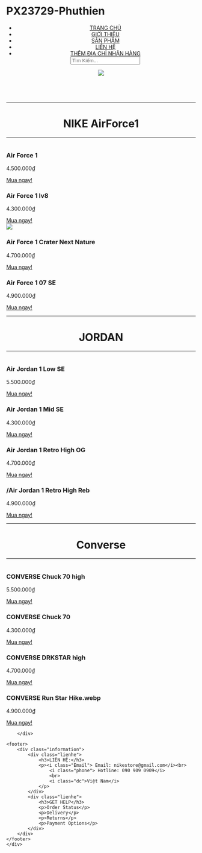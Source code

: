 # PX23729-Phuthien
<!DOCTYPE html>
<html lang="en">

<head>
    <meta charset="utf-8" />
    <title>28-PS23729-thiện - FPT Polytechnic</title>
    <link rel="stylesheet" href="Style.css">
</head>


<body>
    <div class="container">
        <header>
            <ul class="header-info">
                <li><a href="HOME.html">TRANG CHỦ</a></li>
                <li><a href="GioiThieu.html">GIỚI THIỆU</a></li>
                <li><a href="Sanpham.html">SẢN PHẨM</a>
                <li><a href="LienHe.html">LIÊN HỆ</a></li>
                <li><a href="Form.html">THÊM ĐỊA CHỈ NHẬN HÀNG</a></li>
                <input type="search" placeholder="Tìm Kiếm...">
            </ul>
            <img src="Image/Banner2.jpg">
        </header>
        <div class="banner">
            <div class="content">
                <img src="Image/Jordan.jpg" alt="">
            </div>
            <div class="content">
                <img src="Image/nike.png" alt="">
            </div>
            <div class="content">
                <img src="Image/converse.png" alt="">
            </div>
        </div>
        <div class="course">
            <div class="PR">
                <hr style="width: 100%;">
                <h1 style="text-align: center;">NIKE AirForce1</h1>
                <hr>
            </div>
            <div class="left">
                <div class="content">
                    <img src="Image/Nike Air Force 1.webp" alt="">
                    <h3>Air Force 1</h3>
                    <p>
                        4.500.000₫
                    </p>
                    <a href="Form.html">Mua ngay!</a>
                </div>
                <div class="content">
                    <img src="Image/Nike Air Force 1 LV8.webp" alt="">
                    <h3>Air Force 1 lv8 </h3>
                    <p>
                        4.300.000₫
                    </p>
                    <a href="Form.html">Mua ngay!</a>
                </div>
                <div class="content">
                    <img src="Image/Nike Air Force 1 Crater Next Nature.webp"">
                    <h3>Air Force 1 Crater Next Nature </h3>
                    <p>
                        4.700.000₫
                    </p>
                    <a href=" Form.html">Mua ngay!</a>
                </div>
                <div class="content">
                    <img src="Image/Nike Air Force 1 '07 SE.webp" alt="">
                    <h3>Air Force 1 07 SE</h3>
                    <p>
                        4.900.000₫
                    </p>
                    <a href="Form.html">Mua ngay!</a>
                </div>
            </div>
        </div>
        <div class="course">
            <div class="PR">
                <hr style="width: 100%;">
                <h1 style="text-align: center;">JORDAN</h1>
                <hr>
            </div>
            <div class="left">
                <div class="content">
                    <img src="Image/Air Jordan 1 Low SE.webp" alt="">
                    <h3>Air Jordan 1 Low SE</h3>
                    <p>
                        5.500.000₫
                    </p>
                    <a href="Form.html">Mua ngay!</a>
                </div>
                <div class="content">
                    <img src="Image/Air Jordan 1 Mid SE.webp" alt="">
                    <h3>Air Jordan 1 Mid SE </h3>
                    <p>
                        4.300.000₫
                    </p>
                    <a href="Form.html">Mua ngay!</a>
                </div>
                <div class="content">
                    <img src="Image/Air Jordan 1 Retro High OG.webp" alt="">
                    <h3>Air Jordan 1 Retro High OG</h3>
                    <p>
                        4.700.000₫
                    </p>
                    <a href="Form.html">Mua ngay!</a>
                </div>
                <div class="content">
                    <img src="Image/Air Jordan 1 Retro High Reb.webp" alt="">
                    <h3>/Air Jordan 1 Retro High Reb</h3>
                    <p>
                        4.900.000₫
                    </p>
                    <a href="Form.html">Mua ngay!</a>
                </div>
            </div>
        </div>
        <div class="course">
            <div class="PR">
                <hr style="width: 100%;">
                <h1 style="text-align: center;">Converse</h1>
                <hr>
            </div>
            <div class="left">
                <div class="content">
                    <img src="Image/CONVERSE Chuck 70 high.webp" alt="">
                    <h3>CONVERSE Chuck 70 high</h3>
                    <p>
                        5.500.000₫
                    </p>
                    <a href="Form.html">Mua ngay!</a>
                </div>
                <div class="content">
                    <img src="Image/CONVERSE Chuck 70.webp" alt="">
                    <h3>CONVERSE Chuck 70</h3>
                    <p>
                        4.300.000₫
                    </p><a href="Form.html">Mua ngay!</a>
                </div>
                <div class="content">
                    <img src="Image/CONVERSE DRKSTAR high.webp" alt="">
                    <h3>CONVERSE DRKSTAR high</h3>
                    <p>
                        4.700.000₫
                    </p>
                    <a href="Form.html">Mua ngay!</a>
                </div>
                <div class="content">
                    <img src="Image/CONVERSE Run Star Hike.webp" alt="">
                    <h3>CONVERSE Run Star Hike.webp</h3>
                    <p>
                        4.900.000₫
                    </p>
                    <a href="Form.html">Mua ngay!</a>
                </div>
            </div>

        </div>

    <footer>
        <div class="information">
            <div class="lienhe">
                <h3>LIÊN HỆ:</h3>
                <p><i class="Email"> Email: nikestore@gmail.com</i><br>
                    <i class="phone"> Hotline: 090 909 0909</i>
                    <br>
                    <i class="dc">Việt Nam</i>
                </p>
            </div>
            <div class="lienhe">
                <h3>GET HELP</h3>
                <p>Order Status</p>
                <p>Delivery</p>
                <p>Returns</p>
                <p>Payment Options</p>
            </div>
        </div>
    </footer>
    </div>
</body>

</html>
